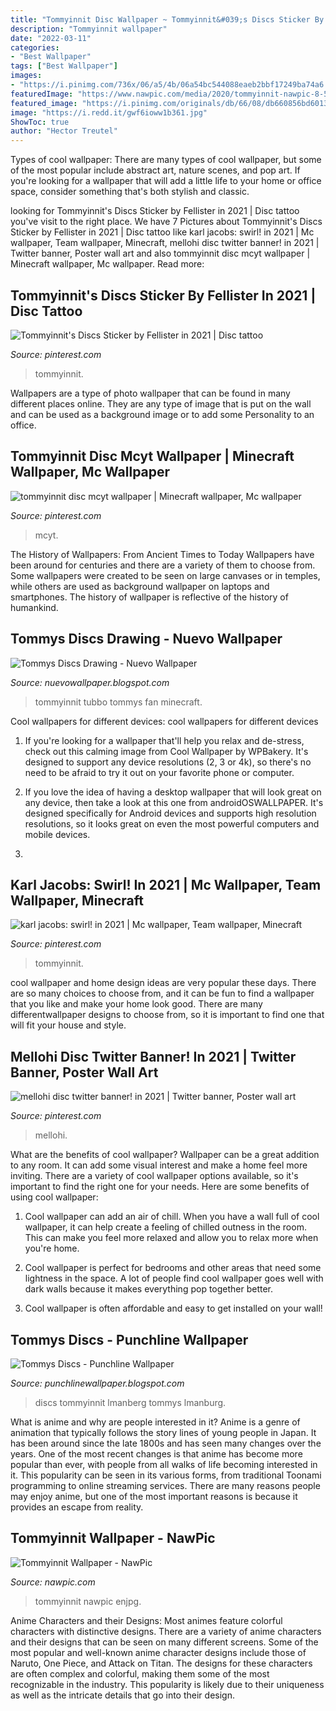 ```yaml
---
title: "Tommyinnit Disc Wallpaper ~ Tommyinnit&#039;s Discs Sticker By Fellister In 2021"
description: "Tommyinnit wallpaper"
date: "2022-03-11"
categories:
- "Best Wallpaper"
tags: ["Best Wallpaper"]
images:
- "https://i.pinimg.com/736x/06/a5/4b/06a54bc544088eaeb2bbf17249ba74a6.jpg"
featuredImage: "https://www.nawpic.com/media/2020/tommyinnit-nawpic-8-500x889.jpg"
featured_image: "https://i.pinimg.com/originals/db/66/08/db660856bd60130f375a42b876b8c56c.jpg"
image: "https://i.redd.it/gwf6ioww1b361.jpg"
ShowToc: true
author: "Hector Treutel"
---
```



Types of cool wallpaper:
There are many types of cool wallpaper, but some of the most popular include abstract art, nature scenes, and pop art. If you're looking for a wallpaper that will add a little life to your home or office space, consider something that's both stylish and classic.

	

		
looking for Tommyinnit&#039;s Discs Sticker by Fellister in 2021 | Disc tattoo you've visit to the right place. We have 7 Pictures about Tommyinnit&#039;s Discs Sticker by Fellister in 2021 | Disc tattoo like karl jacobs: swirl! in 2021 | Mc wallpaper, Team wallpaper, Minecraft, mellohi disc twitter banner! in 2021 | Twitter banner, Poster wall art and also tommyinnit disc mcyt wallpaper | Minecraft wallpaper, Mc wallpaper. Read more:
		
    
## Tommyinnit&#039;s Discs Sticker By Fellister In 2021 | Disc Tattoo

<img loading=lazy src="https://i.pinimg.com/originals/79/14/ec/7914ece940d4e5ddd526d27065457e2f.jpg" onerror="this.onerror=null;this.src='https://tse4.mm.bing.net/th?id=OIP.nseNN63PYRRcK1MWC4LddwHaHa&amp;pid=15.1';" alt="Tommyinnit&#039;s Discs Sticker by Fellister in 2021 | Disc tattoo">

_Source: pinterest.com_

>tommyinnit. 

	



Wallpapers are a type of photo wallpaper that can be found in many different places online. They are any type of image that is put on the wall and can be used as a background image or to add some Personality to an office.

    
## Tommyinnit Disc Mcyt Wallpaper | Minecraft Wallpaper, Mc Wallpaper

<img loading=lazy src="https://i.pinimg.com/736x/37/bb/b3/37bbb3bb89da964556e85d71faa2ac39.jpg" onerror="this.onerror=null;this.src='https://tse1.mm.bing.net/th?id=OIP.4RnHLSShCI6ANgGrX2vBVQHaNK&amp;pid=15.1';" alt="tommyinnit disc mcyt wallpaper | Minecraft wallpaper, Mc wallpaper">

_Source: pinterest.com_

>mcyt. 

	

The History of Wallpapers: From Ancient Times to Today
Wallpapers have been around for centuries and there are a variety of them to choose from. Some wallpapers were created to be seen on large canvases or in temples, while others are used as background wallpaper on laptops and smartphones. The history of wallpaper is reflective of the history of humankind.

    
## Tommys Discs Drawing - Nuevo Wallpaper

<img loading=lazy src="https://i.pinimg.com/originals/db/66/08/db660856bd60130f375a42b876b8c56c.jpg" onerror="this.onerror=null;this.src='https://tse2.mm.bing.net/th?id=OIP.867T4m_QppwQcsWFly_9SgHaHa&amp;pid=15.1';" alt="Tommys Discs Drawing - Nuevo Wallpaper">

_Source: nuevowallpaper.blogspot.com_

>tommyinnit tubbo tommys fan minecraft. 

	

Cool wallpapers for different devices:
cool wallpapers for different devices 

1. If you're looking for a wallpaper that'll help you relax and de-stress, check out this calming image from Cool Wallpaper by WPBakery. It's designed to support any device resolutions (2, 3 or 4k), so there's no need to be afraid to try it out on your favorite phone or computer.

2. If you love the idea of having a desktop wallpaper that will look great on any device, then take a look at this one from androidOSWALLPAPER. It's designed specifically for Android devices and supports high resolution resolutions, so it looks great on even the most powerful computers and mobile devices.

3.

    
## Karl Jacobs: Swirl! In 2021 | Mc Wallpaper, Team Wallpaper, Minecraft

<img loading=lazy src="https://i.pinimg.com/236x/3d/59/38/3d5938fc0b3b0b390cf0e69259a2f2b7.jpg?nii=t" onerror="this.onerror=null;this.src='https://tse2.mm.bing.net/th?id=OIP.8XZZo6x0UyQL5awZpB5CewAAAA&amp;pid=15.1';" alt="karl jacobs: swirl! in 2021 | Mc wallpaper, Team wallpaper, Minecraft">

_Source: pinterest.com_

>tommyinnit. 

	

cool wallpaper and home design ideas are very popular these days. There are so many choices to choose from, and it can be fun to find a wallpaper that you like and make your home look good. There are many differentwallpaper designs to choose from, so it is important to find one that will fit your house and style.

    
## Mellohi Disc Twitter Banner! In 2021 | Twitter Banner, Poster Wall Art

<img loading=lazy src="https://i.pinimg.com/736x/06/a5/4b/06a54bc544088eaeb2bbf17249ba74a6.jpg" onerror="this.onerror=null;this.src='https://tse4.mm.bing.net/th?id=OIP.384u19ufhPaFWKec4S22vQHaB1&amp;pid=15.1';" alt="mellohi disc twitter banner! in 2021 | Twitter banner, Poster wall art">

_Source: pinterest.com_

>mellohi. 

	

What are the benefits of cool wallpaper?
Wallpaper can be a great addition to any room. It can add some visual interest and make a home feel more inviting. There are a variety of cool wallpaper options available, so it's important to find the right one for your needs. Here are some benefits of using cool wallpaper: 
1. Cool wallpaper can add an air of chill. When you have a wall full of cool wallpaper, it can help create a feeling of chilled outness in the room. This can make you feel more relaxed and allow you to relax more when you're home. 

2. Cool wallpaper is perfect for bedrooms and other areas that need some lightness in the space. A lot of people find cool wallpaper goes well with dark walls because it makes everything pop together better. 

3. Cool wallpaper is often affordable and easy to get installed on your wall!

    
## Tommys Discs - Punchline Wallpaper

<img loading=lazy src="https://i.redd.it/gwf6ioww1b361.jpg" onerror="this.onerror=null;this.src='https://tse3.mm.bing.net/th?id=OIP.lWz4zTjOF5nb1z6qRmpeMAHaJ5&amp;pid=15.1';" alt="Tommys Discs - Punchline Wallpaper">

_Source: punchlinewallpaper.blogspot.com_

>discs tommyinnit lmanberg tommys lmanburg. 

	

What is anime and why are people interested in it?
Anime is a genre of animation that typically follows the story lines of young people in Japan. It has been around since the late 1800s and has seen many changes over the years. One of the most recent changes is that anime has become more popular than ever, with people from all walks of life becoming interested in it. This popularity can be seen in its various forms, from traditional Toonami programming to online streaming services. There are many reasons people may enjoy anime, but one of the most important reasons is because it provides an escape from reality.

    
## Tommyinnit Wallpaper - NawPic

<img loading=lazy src="https://www.nawpic.com/media/2020/tommyinnit-nawpic-8-500x889.jpg" onerror="this.onerror=null;this.src='https://tse2.mm.bing.net/th?id=OIP.1KcpaqM7bAiC-sIvTCfIaAHaNK&amp;pid=15.1';" alt="Tommyinnit Wallpaper - NawPic">

_Source: nawpic.com_

>tommyinnit nawpic enjpg. 

	

Anime Characters and their Designs: Most animes feature colorful characters with distinctive designs.
There are a variety of anime characters and their designs that can be seen on many different screens. Some of the most popular and well-known anime character designs include those of Naruto, One Piece, and Attack on Titan. The designs for these characters are often complex and colorful, making them some of the most recognizable in the industry. This popularity is likely due to their uniqueness as well as the intricate details that go into their design.

